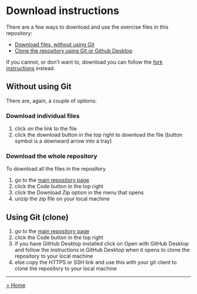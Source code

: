 # Download instructions
There are a few ways to download and use the exercise files in this repository:
- [Download files, without using Git](#without-using-git)
- [Clone the repository using Git or Github Desktop](#using-git)

If you cannot, or don't want to, download you can follow the [fork instructions](fork-instructions.md) instead.

## Without using Git
There are, again, a couple of options:
### Download individual files
1. click on the link to the file
2. click the download button in the top right to download the file (button symbol is a downward arrow into a tray)

### Download the whole repository
To download all the files in the repository 
1. go to the [main repository page](https://github.com/tekiegirl/resources)
2. click the Code button in the top right
3. click the Download Zip option in the menu that opens
4. unzip the zip file on your local machine

## Using Git (clone)
1. go to the [main repository page](https://github.com/tekiegirl/resources)
2. click the Code button in the top right
3. if you have GitHub Desktop installed click on Open with GitHub Desktop and follow the instructions in GitHub Desktop when it opens to clone the repository to your local machine
4. else copy the HTTPS or SSH link and use this with your git client to clone the repository to your local machine

---
[> Home](README.md)
